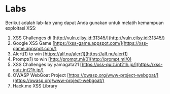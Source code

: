 # Labs

Berikut adalah lab-lab yang dapat Anda gunakan untuk melatih kemampuan exploitasi XSS:

1. XSS Challenges di [http://vuln.cilsy.id:31345/](http://vuln.cilsy.id:31345/)
2. Google XSS Game [https://xss-game.appspot.com/](https://xss-game.appspot.com/)
3. Alert(1) to win [https://alf.nu/alert1](https://alf.nu/alert1)
4. Prompt(1) to win [http://prompt.ml/0](http://prompt.ml/0)
5. XSS Challenges by yamagata21 [https://xss-quiz.int21h.jp/](https://xss-quiz.int21h.jp/)
6. OWASP WebGoat Project [https://owasp.org/www-project-webgoat/](https://owasp.org/www-project-webgoat/)
7. Hack.me XSS Library